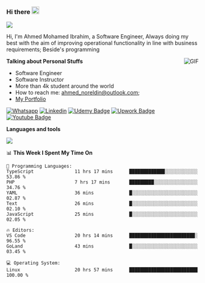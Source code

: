 ### Hi there <img src="https://raw.githubusercontent.com/MartinHeinz/MartinHeinz/master/wave.gif" width="20px">

![](https://komarev.com/ghpvc/?username=2hmad&color=lightgrey)

Hi, I'm Ahmed Mohamed Ibrahim, a Software Engineer, Always doing my best with the aim of improving operational functionality in line with business requirements; Beside's programming

  <img align="right" alt="GIF" src="https://media.giphy.com/media/836HiJc7pgzy8iNXCn/giphy.gif" />
  
**Talking about Personal Stuffs**

- Software Engineer
- Software Instructor
- More than 4k student around the world
- How to reach me: ahmed_noreldin@outlook.com;
- [My Portfolio](https://ahmednoreldin.com)

[![Whatsapp](https://img.shields.io/badge/WhatsApp-25D366?style=for-the-badge&logo=whatsapp&logoColor=white)](http://wa.me/201275457924)
[![Linkedin](https://img.shields.io/badge/LinkedIn-0077B5?style=for-the-badge&logo=linkedin&logoColor=white)](https://www.linkedin.com/in/ahmednoreldin)
[![Udemy Badge](https://img.shields.io/badge/Udemy-EC5252?style=for-the-badge&logo=Udemy&logoColor=white)](https://www.udemy.com/user/ahmed-mohamed-1/) 
[![Upwork Badge](https://img.shields.io/badge/Upwork-14a800?style=for-the-badge&logo=Upwork&logoColor=white)](https://www.upwork.com/freelancers/~01788957435aed0aa5)
[![Youtube Badge](https://img.shields.io/badge/youtube-FF0000?style=for-the-badge&logo=youtube&logoColor=white)](https://www.youtube.com/@code_with_ahmed)

**Languages and tools**  

<img src="https://skillicons.dev/icons?i=aws,gcp,azure,react,vue,flutter,php,cpp,docker,elasticsearch,express,git,githubactions,go,grafana,graphql,java,kafka,kubernetes,laravel,mongodb,mysql,nestjs,nextjs,nodejs,nuxtjs,php,postgres,postman,react,redis,redux,spring,sqlite,ts">

<!--START_SECTION:waka-->
📊 **This Week I Spent My Time On** 

```text
💬 Programming Languages: 
TypeScript               11 hrs 17 mins      █████████████░░░░░░░░░░░░   53.86 % 
PHP                      7 hrs 17 mins       █████████░░░░░░░░░░░░░░░░   34.76 % 
YAML                     36 mins             █░░░░░░░░░░░░░░░░░░░░░░░░   02.87 % 
Text                     26 mins             █░░░░░░░░░░░░░░░░░░░░░░░░   02.10 % 
JavaScript               25 mins             █░░░░░░░░░░░░░░░░░░░░░░░░   02.05 % 

🔥 Editors: 
VS Code                  20 hrs 14 mins      ████████████████████████░   96.55 % 
GoLand                   43 mins             █░░░░░░░░░░░░░░░░░░░░░░░░   03.45 % 

💻 Operating System: 
Linux                    20 hrs 57 mins      █████████████████████████   100.00 % 
```


<!--END_SECTION:waka-->
 
